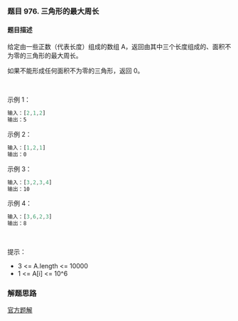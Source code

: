 ### 题目 976. 三角形的最大周长
#### 题目描述
给定由一些正数（代表长度）组成的数组 A，返回由其中三个长度组成的、面积不为零的三角形的最大周长。

如果不能形成任何面积不为零的三角形，返回 0。

 

示例 1：

```js
输入：[2,1,2]
输出：5
```
示例 2：

```js
输入：[1,2,1]
输出：0
```
示例 3：

```js
输入：[3,2,3,4]
输出：10
```
示例 4：

```js
输入：[3,6,2,3]
输出：8
```
 

提示：

- 3 <= A.length <= 10000
- 1 <= A[i] <= 10^6

### 解题思路
[官方题解](https://leetcode-cn.com/problems/largest-perimeter-triangle/solution/san-jiao-xing-de-zui-da-zhou-chang-by-leetcode-sol/)